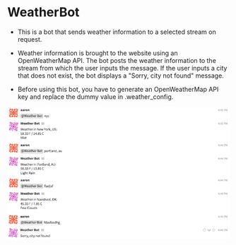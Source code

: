 # WeatherBot

* This is a bot that sends weather information to a selected stream on
  request.

* Weather information is brought to the website using an
OpenWeatherMap API. The bot posts the weather information to the
stream from which the user inputs the message.  If the user inputs a
city that does not exist, the bot displays a "Sorry, city not found"
message.

* Before using this bot, you have to generate an OpenWeatherMap API
  key and replace the dummy value in .weather_config.

![Example Usage](assets/screen1.png)
![Wrong City](assets/screen2.png)
